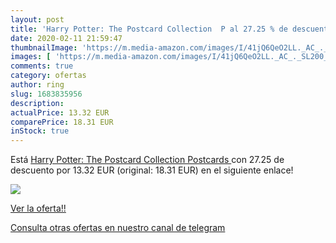 ```yaml
---
layout: post
title: 'Harry Potter: The Postcard Collection  P al 27.25 % de descuento'
date: 2020-02-11 21:59:47
thumbnailImage: 'https://m.media-amazon.com/images/I/41jQ6QeO2LL._AC_._SL200_.jpg'
images: [ 'https://m.media-amazon.com/images/I/41jQ6QeO2LL._AC_._SL200_.jpg' ]
comments: true
category: ofertas
author: ring
slug: 1683835956
description:
actualPrice: 13.32 EUR
comparePrice: 18.31 EUR
inStock: true
---
```


Está [Harry Potter: The Postcard Collection  Postcards ](https://www.amazon.com/dp/1683835956/?tag=redken08-20) con 27.25 de descuento por 13.32 EUR (original: 18.31 EUR) en el siguiente enlace!

[![](https://m.media-amazon.com/images/I/41jQ6QeO2LL._AC_._SL200_.jpg)](https://www.amazon.com/dp/1683835956/?tag=redken08-20)

[Ver la oferta!!](https://www.amazon.com/dp/1683835956/?tag=redken08-20)

[Consulta otras ofertas en nuestro canal de telegram](https://t.me/s/ofertas25)
